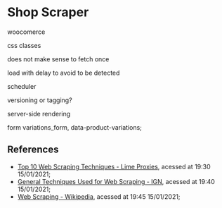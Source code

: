 # Shop Scraper

woocomerce

css classes

does not make sense to fetch once

load with delay to avoid to be detected

scheduler

versioning or tagging?

server-side rendering

form variations_form, data-product-variations;

## References

- [Top 10 Web Scraping Techniques - Lime Proxies](https://limeproxies.netlify.app/blog/top-10-web-scraping-techniques), acessed at 19:30 15/01/2021;
- [General Techniques Used for Web Scraping - IGN](https://www.ign.com/wikis/general-techniques-used-for-web-scraping/), acessed at 19:40 15/01/2021;
- [Web Scraping - Wikipedia](https://en.wikipedia.org/wiki/Web_scraping), acessed at 19:45 15/01/2021;
